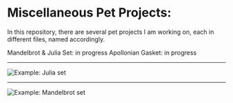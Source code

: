 # Miscellaneous Pet Projects:



In this repository, there are several pet projects I am working on, each in different files, named accordingly.

Mandelbrot & Julia Set: in progress
Apollonian Gasket: in progress

---


![Example: Julia set](Mandelbrot_and_Julia_Sets/gifs/julia_set_blues_100.gif)



---

![Example: Mandelbrot set](mandelbrot_set_rdbu_100.gif)

